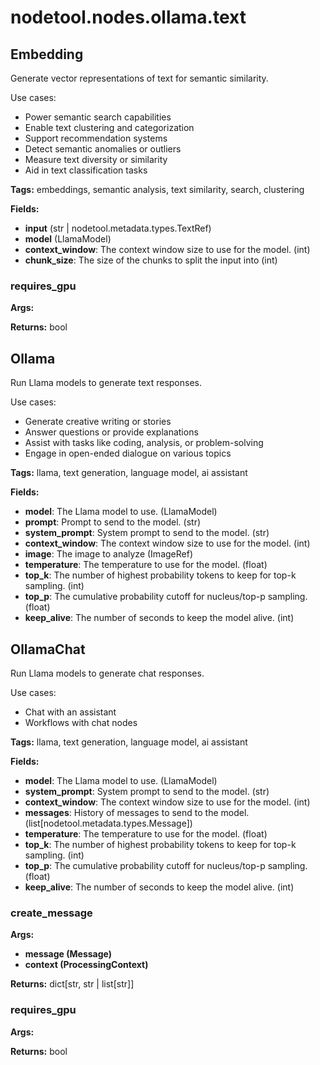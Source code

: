 # nodetool.nodes.ollama.text

## Embedding

Generate vector representations of text for semantic similarity.

Use cases:
- Power semantic search capabilities
- Enable text clustering and categorization
- Support recommendation systems
- Detect semantic anomalies or outliers
- Measure text diversity or similarity
- Aid in text classification tasks

**Tags:** embeddings, semantic analysis, text similarity, search, clustering

**Fields:**
- **input** (str | nodetool.metadata.types.TextRef)
- **model** (LlamaModel)
- **context_window**: The context window size to use for the model. (int)
- **chunk_size**: The size of the chunks to split the input into (int)

### requires_gpu

**Args:**

**Returns:** bool


## Ollama

Run Llama models to generate text responses.

Use cases:
- Generate creative writing or stories
- Answer questions or provide explanations
- Assist with tasks like coding, analysis, or problem-solving
- Engage in open-ended dialogue on various topics

**Tags:** llama, text generation, language model, ai assistant

**Fields:**
- **model**: The Llama model to use. (LlamaModel)
- **prompt**: Prompt to send to the model. (str)
- **system_prompt**: System prompt to send to the model. (str)
- **context_window**: The context window size to use for the model. (int)
- **image**: The image to analyze (ImageRef)
- **temperature**: The temperature to use for the model. (float)
- **top_k**: The number of highest probability tokens to keep for top-k sampling. (int)
- **top_p**: The cumulative probability cutoff for nucleus/top-p sampling. (float)
- **keep_alive**: The number of seconds to keep the model alive. (int)


## OllamaChat

Run Llama models to generate chat responses.

Use cases:
- Chat with an assistant
- Workflows with chat nodes

**Tags:** llama, text generation, language model, ai assistant

**Fields:**
- **model**: The Llama model to use. (LlamaModel)
- **system_prompt**: System prompt to send to the model. (str)
- **context_window**: The context window size to use for the model. (int)
- **messages**: History of messages to send to the model. (list[nodetool.metadata.types.Message])
- **temperature**: The temperature to use for the model. (float)
- **top_k**: The number of highest probability tokens to keep for top-k sampling. (int)
- **top_p**: The cumulative probability cutoff for nucleus/top-p sampling. (float)
- **keep_alive**: The number of seconds to keep the model alive. (int)

### create_message

**Args:**
- **message (Message)**
- **context (ProcessingContext)**

**Returns:** dict[str, str | list[str]]

### requires_gpu

**Args:**

**Returns:** bool


